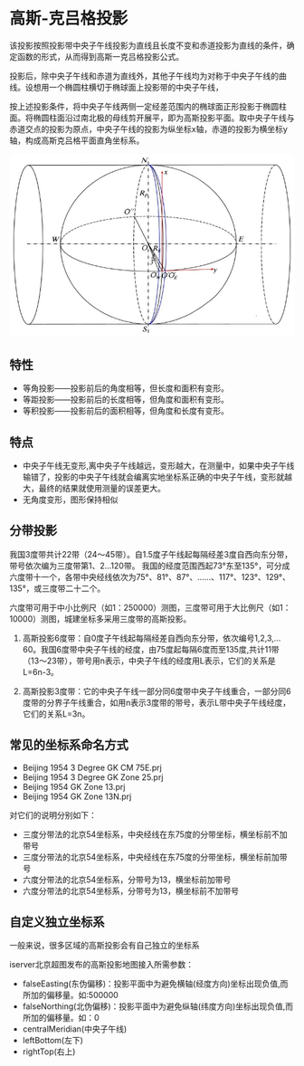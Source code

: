 #  高斯-克吕格投影
该投影按照投影带中央子午线投影为直线且长度不变和赤道投影为直线的条件，确定函数的形式，从而得到高斯一克吕格投影公式。

投影后，除中央子午线和赤道为直线外，其他子午线均为对称于中央子午线的曲线。设想用一个椭圆柱横切于椭球面上投影带的中央子午线，

按上述投影条件，将中央子午线两侧一定经差范围内的椭球面正形投影于椭圆柱面。将椭圆柱面沿过南北极的母线剪开展平，即为高斯投影平面。取中央子午线与赤道交点的投影为原点，中央子午线的投影为纵坐标x轴，赤道的投影为横坐标y轴，构成高斯克吕格平面直角坐标系。

![Alt text](../../assets/18.jpg "GaussKrueger投影示意图")

##  特性
- 等角投影——投影前后的角度相等，但长度和面积有变形。
- 等距投影——投影前后的长度相等，但角度和面积有变形。
- 等积投影——投影前后的面积相等，但角度和长度有变形。

##  特点
- 中央子午线无变形,离中央子午线越远，变形越大，在测量中，如果中央子午线输错了，投影的中央子午线就会编离实地坐标系正确的中央子午线，变形就越大，最终的结果就使用测量的误差更大。
- 无角度变形，图形保持相似

##  分带投影
我国3度带共计22带（24～45带）。自1.5度子午线起每隔经差3度自西向东分带，带号依次编为三度带第1、2…120带。 
我国的经度范围西起73°东至135°，可分成六度带十一个，各带中央经线依次为75°、81°、87°、……、117°、123°、129°、135°，或三度带二十二个。

六度带可用于中小比例尺（如1：250000）测图，三度带可用于大比例尺（如1：10000）测图，城建坐标多采用三度带的高斯投影。

1. 高斯投影6度带：自0度子午线起每隔经差自西向东分带，依次编号1,2,3,…60。我国6度带中央子午线的经度，由75度起每隔6度而至135度,共计11带（13～23带），带号用n表示，中央子午线的经度用L表示，它们的关系是L=6n-3。

2. 高斯投影3度带：它的中央子午线一部分同6度带中央子午线重合，一部分同6度带的分界子午线重合，如用n表示3度带的带号，表示L带中央子午线经度，它们的关系L=3n。

##  常见的坐标系命名方式
- Beijing 1954 3 Degree GK CM 75E.prj
- Beijing 1954 3 Degree GK Zone 25.prj
- Beijing 1954 GK Zone 13.prj
- Beijing 1954 GK Zone 13N.prj

对它们的说明分别如下：
- 三度分带法的北京54坐标系，中央经线在东75度的分带坐标，横坐标前不加带号
- 三度分带法的北京54坐标系，中央经线在东75度的分带坐标，横坐标前加带号
- 六度分带法的北京54坐标系，分带号为13，横坐标前加带号
- 六度分带法的北京54坐标系，分带号为13，横坐标前不加带号

##  自定义独立坐标系
一般来说，很多区域的高斯投影会有自己独立的坐标系

iserver北京超图发布的高斯投影地图接入所需参数：
- falseEasting(东伪偏移)：投影平面中为避免横轴(经度方向)坐标出现负值,而所加的偏移量。如:500000
- falseNorthing(北伪偏移)：投影平面中为避免纵轴(纬度方向)坐标出现负值,而所加的偏移量。如：0
- centralMeridian(中央子午线)
- leftBottom(左下)
- rightTop(右上)






